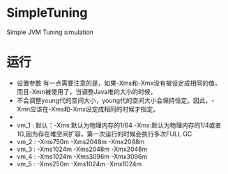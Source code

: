 # SimpleTuning
Simple JVM  Tuning simulation

# 运行
 * 设置参数 有一点需要注意的是，如果-Xms和-Xmx没有被设定成相同的值，而且-Xmn被使用了，当调整Java堆的大小的时候，
 * 不会调整young代的空间大小，young代的空间大小会保持恒定。因此，-Xmn应该在-Xms和-Xmx设定成相同的时候才指定。
 *
 *  vm_1 : 默认：-Xms:默认为物理内存的1/64 -Xmx:默认为物理内存的1/4或者1G,因为存在堆空间扩容，第一次运行的时候会执行多次FULL GC
 *  vm_2 : -Xms750m -Xms2048m -Xmx2048m
 *  vm_3 : -Xms1024m -Xms2048m -Xmx2048m
 *  vm_4 : -Xms1024m -Xms3096m -Xmx3096m
 *  vm_5 : -Xms250m -Xms1024m -Xmx1024m
 
